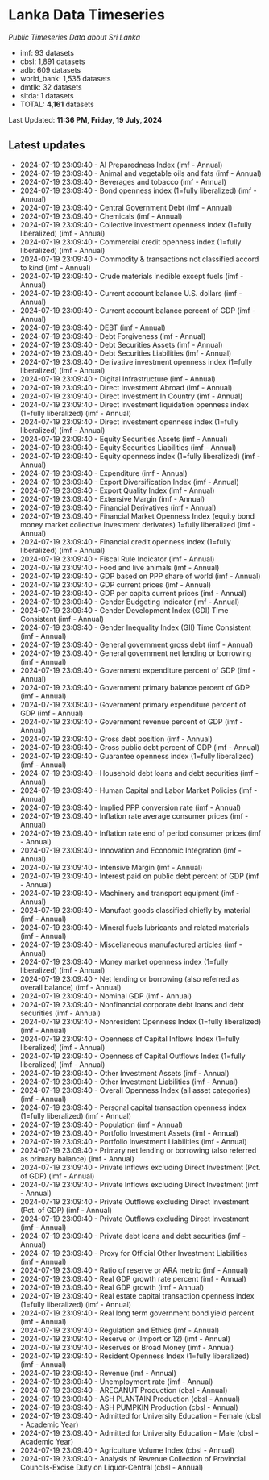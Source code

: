 # Lanka Data Timeseries
*Public Timeseries Data about Sri Lanka*

* imf: 93 datasets
* cbsl: 1,891 datasets
* adb: 609 datasets
* world_bank: 1,535 datasets
* dmtlk: 32 datasets
* sltda: 1 datasets
* TOTAL: **4,161** datasets

Last Updated: **11:36 PM, Friday, 19 July, 2024**

## Latest updates

* 2024-07-19 23:09:40 - AI Preparedness Index (imf - Annual)
* 2024-07-19 23:09:40 - Animal and vegetable oils and fats (imf - Annual)
* 2024-07-19 23:09:40 - Beverages and tobacco (imf - Annual)
* 2024-07-19 23:09:40 - Bond openness index (1=fully liberalized) (imf - Annual)
* 2024-07-19 23:09:40 - Central Government Debt (imf - Annual)
* 2024-07-19 23:09:40 - Chemicals (imf - Annual)
* 2024-07-19 23:09:40 - Collective investment openness index (1=fully liberalized) (imf - Annual)
* 2024-07-19 23:09:40 - Commercial credit openness index (1=fully liberalized) (imf - Annual)
* 2024-07-19 23:09:40 - Commodity & transactions not classified accord to kind (imf - Annual)
* 2024-07-19 23:09:40 - Crude materials inedible except fuels (imf - Annual)
* 2024-07-19 23:09:40 - Current account balance U.S. dollars (imf - Annual)
* 2024-07-19 23:09:40 - Current account balance percent of GDP (imf - Annual)
* 2024-07-19 23:09:40 - DEBT (imf - Annual)
* 2024-07-19 23:09:40 - Debt Forgiveness (imf - Annual)
* 2024-07-19 23:09:40 - Debt Securities Assets (imf - Annual)
* 2024-07-19 23:09:40 - Debt Securities Liabilities (imf - Annual)
* 2024-07-19 23:09:40 - Derivative investment openness index (1=fully liberalized) (imf - Annual)
* 2024-07-19 23:09:40 - Digital Infrastructure (imf - Annual)
* 2024-07-19 23:09:40 - Direct Investment Abroad (imf - Annual)
* 2024-07-19 23:09:40 - Direct Investment In Country (imf - Annual)
* 2024-07-19 23:09:40 - Direct investment liquidation openness index (1=fully liberalized) (imf - Annual)
* 2024-07-19 23:09:40 - Direct investment openness index (1=fully liberalized) (imf - Annual)
* 2024-07-19 23:09:40 - Equity Securities Assets (imf - Annual)
* 2024-07-19 23:09:40 - Equity Securities Liabilities (imf - Annual)
* 2024-07-19 23:09:40 - Equity openness index (1=fully liberalized) (imf - Annual)
* 2024-07-19 23:09:40 - Expenditure (imf - Annual)
* 2024-07-19 23:09:40 - Export Diversification Index (imf - Annual)
* 2024-07-19 23:09:40 - Export Quality Index (imf - Annual)
* 2024-07-19 23:09:40 - Extensive Margin (imf - Annual)
* 2024-07-19 23:09:40 - Financial Derivatives (imf - Annual)
* 2024-07-19 23:09:40 - Financial Market Openness Index (equity bond money market collective investment derivates) 1=fully liberalized (imf - Annual)
* 2024-07-19 23:09:40 - Financial credit openness index (1=fully liberalized) (imf - Annual)
* 2024-07-19 23:09:40 - Fiscal Rule Indicator (imf - Annual)
* 2024-07-19 23:09:40 - Food and live animals (imf - Annual)
* 2024-07-19 23:09:40 - GDP based on PPP share of world (imf - Annual)
* 2024-07-19 23:09:40 - GDP current prices (imf - Annual)
* 2024-07-19 23:09:40 - GDP per capita current prices (imf - Annual)
* 2024-07-19 23:09:40 - Gender Budgeting Indicator (imf - Annual)
* 2024-07-19 23:09:40 - Gender Development Index (GDI) Time Consistent (imf - Annual)
* 2024-07-19 23:09:40 - Gender Inequality Index (GII) Time Consistent (imf - Annual)
* 2024-07-19 23:09:40 - General government gross debt (imf - Annual)
* 2024-07-19 23:09:40 - General government net lending or borrowing (imf - Annual)
* 2024-07-19 23:09:40 - Government expenditure percent of GDP (imf - Annual)
* 2024-07-19 23:09:40 - Government primary balance percent of GDP (imf - Annual)
* 2024-07-19 23:09:40 - Government primary expenditure percent of GDP (imf - Annual)
* 2024-07-19 23:09:40 - Government revenue percent of GDP (imf - Annual)
* 2024-07-19 23:09:40 - Gross debt position (imf - Annual)
* 2024-07-19 23:09:40 - Gross public debt percent of GDP (imf - Annual)
* 2024-07-19 23:09:40 - Guarantee openness index (1=fully liberalized) (imf - Annual)
* 2024-07-19 23:09:40 - Household debt loans and debt securities (imf - Annual)
* 2024-07-19 23:09:40 - Human Capital and Labor Market Policies (imf - Annual)
* 2024-07-19 23:09:40 - Implied PPP conversion rate (imf - Annual)
* 2024-07-19 23:09:40 - Inflation rate average consumer prices (imf - Annual)
* 2024-07-19 23:09:40 - Inflation rate end of period consumer prices (imf - Annual)
* 2024-07-19 23:09:40 - Innovation and Economic Integration (imf - Annual)
* 2024-07-19 23:09:40 - Intensive Margin (imf - Annual)
* 2024-07-19 23:09:40 - Interest paid on public debt percent of GDP (imf - Annual)
* 2024-07-19 23:09:40 - Machinery and transport equipment (imf - Annual)
* 2024-07-19 23:09:40 - Manufact goods classified chiefly by material (imf - Annual)
* 2024-07-19 23:09:40 - Mineral fuels lubricants and related materials (imf - Annual)
* 2024-07-19 23:09:40 - Miscellaneous manufactured articles (imf - Annual)
* 2024-07-19 23:09:40 - Money market openness index (1=fully liberalized) (imf - Annual)
* 2024-07-19 23:09:40 - Net lending or borrowing (also referred as overall balance) (imf - Annual)
* 2024-07-19 23:09:40 - Nominal GDP (imf - Annual)
* 2024-07-19 23:09:40 - Nonfinancial corporate debt loans and debt securities (imf - Annual)
* 2024-07-19 23:09:40 - Nonresident Openness Index (1=fully liberalized) (imf - Annual)
* 2024-07-19 23:09:40 - Openness of Capital Inflows Index (1=fully liberalized) (imf - Annual)
* 2024-07-19 23:09:40 - Openness of Capital Outflows Index (1=fully liberalized) (imf - Annual)
* 2024-07-19 23:09:40 - Other Investment Assets (imf - Annual)
* 2024-07-19 23:09:40 - Other Investment Liabilities (imf - Annual)
* 2024-07-19 23:09:40 - Overall Openness Index (all asset categories) (imf - Annual)
* 2024-07-19 23:09:40 - Personal capital transaction openness index (1=fully liberalized) (imf - Annual)
* 2024-07-19 23:09:40 - Population (imf - Annual)
* 2024-07-19 23:09:40 - Portfolio Investment Assets (imf - Annual)
* 2024-07-19 23:09:40 - Portfolio Investment Liabilities (imf - Annual)
* 2024-07-19 23:09:40 - Primary net lending or borrowing (also referred as primary balance) (imf - Annual)
* 2024-07-19 23:09:40 - Private Inflows excluding Direct Investment (Pct. of GDP) (imf - Annual)
* 2024-07-19 23:09:40 - Private Inflows excluding Direct Investment (imf - Annual)
* 2024-07-19 23:09:40 - Private Outflows excluding Direct Investment (Pct. of GDP) (imf - Annual)
* 2024-07-19 23:09:40 - Private Outflows excluding Direct Investment (imf - Annual)
* 2024-07-19 23:09:40 - Private debt loans and debt securities (imf - Annual)
* 2024-07-19 23:09:40 - Proxy for Official Other Investment Liabilities (imf - Annual)
* 2024-07-19 23:09:40 - Ratio of reserve or ARA metric (imf - Annual)
* 2024-07-19 23:09:40 - Real GDP growth rate percent (imf - Annual)
* 2024-07-19 23:09:40 - Real GDP growth (imf - Annual)
* 2024-07-19 23:09:40 - Real estate capital transaction openness index (1=fully liberalized) (imf - Annual)
* 2024-07-19 23:09:40 - Real long term government bond yield percent (imf - Annual)
* 2024-07-19 23:09:40 - Regulation and Ethics (imf - Annual)
* 2024-07-19 23:09:40 - Reserve or (Import or 12) (imf - Annual)
* 2024-07-19 23:09:40 - Reserves or Broad Money (imf - Annual)
* 2024-07-19 23:09:40 - Resident Openness Index (1=fully liberalized) (imf - Annual)
* 2024-07-19 23:09:40 - Revenue (imf - Annual)
* 2024-07-19 23:09:40 - Unemployment rate (imf - Annual)
* 2024-07-19 23:09:40 - ARECANUT Production (cbsl - Annual)
* 2024-07-19 23:09:40 - ASH PLANTAIN Production (cbsl - Annual)
* 2024-07-19 23:09:40 - ASH PUMPKIN Production (cbsl - Annual)
* 2024-07-19 23:09:40 - Admitted for University Education - Female (cbsl - Academic Year)
* 2024-07-19 23:09:40 - Admitted for University Education - Male (cbsl - Academic Year)
* 2024-07-19 23:09:40 - Agriculture Volume Index (cbsl - Annual)
* 2024-07-19 23:09:40 - Analysis of Revenue Collection of Provincial Councils-Excise Duty on Liquor-Central (cbsl - Annual)